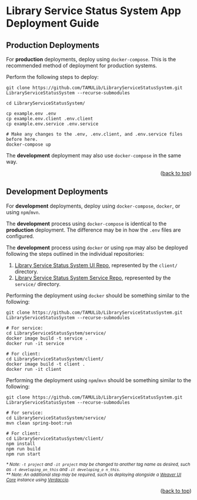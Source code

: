 <a name="readme-top"></a>
# Library Service Status System App Deployment Guide

## Production Deployments

For **production** deployments, deploy using `docker-compose`.
This is the recommended method of deployment for production systems.

Perform the following steps to deploy:

```shell
git clone https://github.com/TAMULib/LibraryServiceStatusSystem.git LibraryServiceStatusSystem --recurse-submodules

cd LibraryServiceStatusSystem/

cp example.env .env
cp example.env.client .env.client
cp example.env.service .env.service

# Make any changes to the .env, .env.client, and .env.service files before here.
docker-compose up
```

The **development** deployment may also use `docker-compose` in the same way.

<div align="right">(<a href="#readme-top">back to top</a>)</div>


## Development Deployments

For **development** deployments, deploy using `docker-compose`, `docker`, or using `npm`/`mvn`.

The **development** process using `docker-compose` is identical to the **production** deployment.
The difference may be in how the `.env` files are configured.

The **development** process using `docker` or using `npm` may also be deployed following the steps outlined in the individual repositories:

1. [Library Service Status System UI Repo][ui-repo], represented by the `client/` directory.
2. [Library Service Status System Service Repo][service-repo], represented by the `service/` directory.

Performing the deployment using `docker` should be something similar to the following:
```shell
git clone https://github.com/TAMULib/LibraryServiceStatusSystem.git LibraryServiceStatusSystem --recurse-submodules

# For service:
cd LibraryServiceStatusSystem/service/
docker image build -t service .
docker run -it service

# For client:
cd LibraryServiceStatusSystem/client/
docker image build -t client .
docker run -it client
```

Performing the deployment using `npm`/`mvn` should be something similar to the following:
```shell
git clone https://github.com/TAMULib/LibraryServiceStatusSystem.git LibraryServiceStatusSystem --recurse-submodules

# For service:
cd LibraryServiceStatusSystem/service/
mvn clean spring-boot:run

# For client:
cd LibraryServiceStatusSystem/client/
npm install
npm run build
npm run start
```

<sub>_* Note: `-t project` and `-it project` may be changed to another tag name as desired, such as `-t developing_on_this` and `-it developing_o
n_this`._</sub><br>
<sub>_** Note: An additional step may be required, such as deploying alongside a [Weaver UI Core][weaver-ui] instance using [Verdaccio][verdaccio]._</sub>

<div align="right">(<a href="#readme-top">back to top</a>)</div>


<!-- LINKS -->
[ui-repo]: https://github.com/TAMULib/LibraryServiceStatusSystemUI
[service-repo]: https://github.com/TAMULib/LibraryServiceStatusSystemService
[weaver-ui]: https://github.com/TAMULib/Weaver-UI-Core
[verdaccio]: https://verdaccio.org
